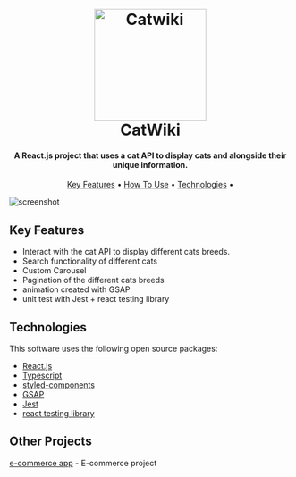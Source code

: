 <h1 align="center">
  <br>
  <a href="https://cat-site-2c83f.web.app/"><img src="/assets/icons/logo.svg" alt="Catwiki" width="200"></a>
  <br>
  CatWiki
  <br>
</h1>

<h4 align="center">A React.js project that uses a cat API to display cats and alongside their unique information.</h4>

<p align="center">
  <a href="#key-features">Key Features</a> •
  <a href="#how-to-use">How To Use</a> •
  <a href="#credits">Technologies</a> •
</p>

![screenshot](https://imgur.com/a/PExRmtL)

## Key Features

- Interact with the cat API to display different cats breeds.
- Search functionality of different cats
- Custom Carousel
- Pagination of the different cats breeds
- animation created with GSAP
- unit test with Jest + react testing library

## Technologies

This software uses the following open source packages:

- [React.js](https://reactjs.org/)
- [Typescript](https://www.typescriptlang.org/)
- [styled-components](https://styled-components.com/)
- [GSAP](https://greensock.com/gsap/)
- [Jest](https://jestjs.io/)
- [react testing library](https://testing-library.com/docs/react-testing-library/intro/)

## Other Projects

[e-commerce app](https://e-commerce-c8199.firebaseapp.com/) - E-commerce project
